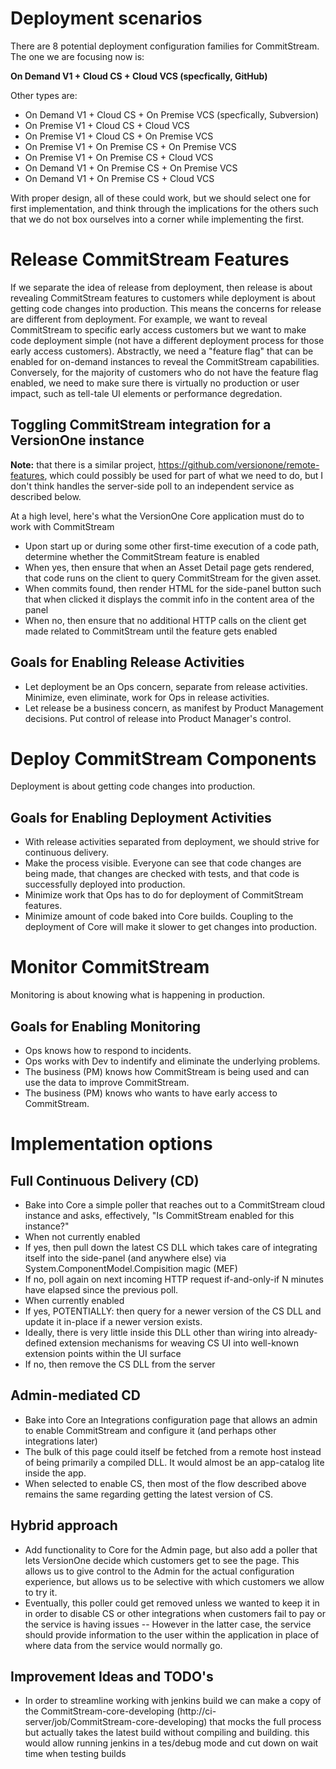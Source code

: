 # Deployment scenarios

There are 8 potential deployment configuration families for CommitStream. The one we are focusing now is:

**On Demand V1 + Cloud CS + Cloud VCS (specfically, GitHub)**

Other types are:

* On Demand V1 + Cloud CS + On Premise VCS (specfically, Subversion)
* On Premise V1 + Cloud CS + Cloud VCS
* On Premise V1 + Cloud CS + On Premise VCS
* On Premise V1 + On Premise CS + On Premise VCS
* On Premise V1 + On Premise CS + Cloud VCS
* On Demand V1 + On Premise CS + On Premise VCS
* On Demand V1 + On Premise CS + Cloud VCS

With proper design, all of these could work, but we should select one for first implementation, and think through the implications for the others such that we do not box ourselves into a corner while implementing the first.

# Release CommitStream Features

If we separate the idea of release from deployment, then release is about revealing CommitStream features to customers while deployment is about getting code changes into production. This means the concerns for release are different from deployment. For example, we want to reveal CommitStream to specific early access customers but we want to make code deployment simple (not have a different deployment process for those early access customers). Abstractly, we need a "feature flag" that can be enabled for on-demand instances to reveal the CommitStream capabilities. Conversely, for the majority of customers who do not have the feature flag enabled, we need to make sure there is virtually no production or user impact, such as tell-tale UI elements or performance degredation.

## Toggling CommitStream integration for a VersionOne instance

**Note:** that there is a similar project, https://github.com/versionone/remote-features, which could possibly be used for part of what we need to do, but I don't think handles the server-side poll to an independent service as described below.

At a high level, here's what the VersionOne Core application must do to work with CommitStream

* Upon start up or during some other first-time execution of a code path, determine whether the CommitStream feature is enabled
 * When yes, then ensure that when an Asset Detail page gets rendered, that code runs on the client to query CommitStream for the given asset.
  * When commits found, then render HTML for the side-panel button such that when clicked it displays the commit info in the content area of the panel
 * When no, then ensure that no additional HTTP calls on the client get made related to CommitStream until the feature gets enabled

## Goals for Enabling Release Activities

* Let deployment be an Ops concern, separate from release activities. Minimize, even eliminate, work for Ops in release activities.
* Let release be a business concern, as manifest by Product Management decisions. Put control of release into Product Manager's control.

# Deploy CommitStream Components

Deployment is about getting code changes into production.

## Goals for Enabling Deployment Activities

* With release activities separated from deployment, we should strive for continuous delivery.
* Make the process visible. Everyone can see that code changes are being made, that changes are checked with tests, and that code is successfully deployed into production.
* Minimize work that Ops has to do for deployment of CommitStream features.
* Minimize amount of code baked into Core builds. Coupling to the deployment of Core will make it slower to get changes into production.

# Monitor CommitStream

Monitoring is about knowing what is happening in production.

## Goals for Enabling Monitoring

* Ops knows how to respond to incidents.
* Ops works with Dev to indentify and eliminate the underlying problems.
* The business (PM) knows how CommitStream is being used and can use the data to improve CommitStream.
* The business (PM) knows who wants to have early access to CommitStream.

# Implementation options

## Full Continuous Delivery (CD)

* Bake into Core a simple poller that reaches out to a CommitStream cloud instance and asks, effectively, "Is CommitStream enabled for this instance?" 
 * When not currently enabled
  * If yes, then pull down the latest CS DLL which takes care of integrating itself into the side-panel (and anywhere else) via System.ComponentModel.Compisition magic (MEF)
  * If no, poll again on next incoming HTTP request if-and-only-if N minutes have elapsed since the previous poll.
 * When currently enabled
  * If yes, POTENTIALLY: then query for a newer version of the CS DLL and update it in-place if a newer version exists.
   * Ideally, there is very little inside this DLL other than wiring into already-defined extension mechanisms for weaving CS UI into well-known extension points within the UI surface
  * If no, then remove the CS DLL from the server
  
## Admin-mediated CD  

* Bake into Core an Integrations configuration page that allows an admin to enable CommitStream and configure it (and perhaps other integrations later)
 * The bulk of this page could itself be fetched from a remote host instead of being primarily a compiled DLL. It would almost be an app-catalog lite inside the app.
* When selected to enable CS, then most of the flow described above remains the same regarding getting the latest version of CS. 

## Hybrid approach

* Add functionality to Core for the Admin page, but also add a poller that lets VersionOne decide which customers get to see the page. This allows us to give control to the Admin for the actual configuration experience, but allows us to be selective with which customers we allow to try it.
 * Eventually, this poller could get removed unless we wanted to keep it in in order to disable CS or other integrations when customers fail to pay or the service is having issues -- However in the latter case, the service should provide information to the user within the application in place of where data from the service would normally go.

 
## Improvement Ideas and TODO's

* In order to  streamline working with jenkins build we can make a copy of the CommitStream-core-developing
(http://ci-server/job/CommitStream-core-developing) that mocks the full process but actually takes the latest build without compiling and building. this would allow  running jenkins in a tes/debug mode and cut down on wait time when testing builds
